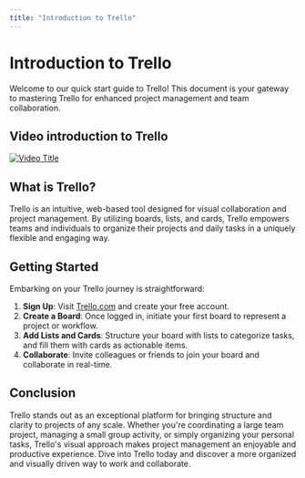 ```yaml
---
title: "Introduction to Trello"
---
```


# Introduction to Trello

Welcome to our quick start guide to Trello! This document is your gateway to mastering Trello for enhanced project management and team collaboration.

## Video introduction to Trello

[![Video Title](https://img.youtube.com/vi/OB6fvdMQ5RI/0.jpg)](https://youtu.be/OB6fvdMQ5RI "Click here to watch the video")


## What is Trello?

Trello is an intuitive, web-based tool designed for visual collaboration and project management. By utilizing boards, lists, and cards, Trello empowers teams and individuals to organize their projects and daily tasks in a uniquely flexible and engaging way.

## Getting Started

Embarking on your Trello journey is straightforward:

1. **Sign Up**: Visit [Trello.com](https://trello.com) and create your free account.
2. **Create a Board**: Once logged in, initiate your first board to represent a project or workflow.
3. **Add Lists and Cards**: Structure your board with lists to categorize tasks, and fill them with cards as actionable items.
4. **Collaborate**: Invite colleagues or friends to join your board and collaborate in real-time.

## Conclusion

Trello stands out as an exceptional platform for bringing structure and clarity to projects of any scale. Whether you're coordinating a large team project, managing a small group activity, or simply organizing your personal tasks, Trello's visual approach makes project management an enjoyable and productive experience. Dive into Trello today and discover a more organized and visually driven way to work and collaborate.
